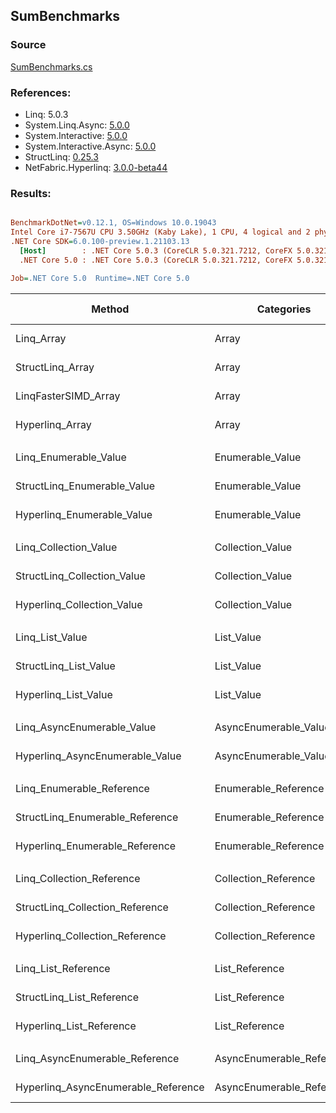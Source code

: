 ﻿## SumBenchmarks

### Source
[SumBenchmarks.cs](../NetFabric.Hyperlinq.Benchmarks/Benchmarks/SumBenchmarks.cs)

### References:
- Linq: 5.0.3
- System.Linq.Async: [5.0.0](https://www.nuget.org/packages/System.Linq.Async/5.0.0)
- System.Interactive: [5.0.0](https://www.nuget.org/packages/System.Interactive/5.0.0)
- System.Interactive.Async: [5.0.0](https://www.nuget.org/packages/System.Interactive.Async/5.0.0)
- StructLinq: [0.25.3](https://www.nuget.org/packages/StructLinq/0.25.3)
- NetFabric.Hyperlinq: [3.0.0-beta44](https://www.nuget.org/packages/NetFabric.Hyperlinq/3.0.0-beta44)

### Results:
``` ini

BenchmarkDotNet=v0.12.1, OS=Windows 10.0.19043
Intel Core i7-7567U CPU 3.50GHz (Kaby Lake), 1 CPU, 4 logical and 2 physical cores
.NET Core SDK=6.0.100-preview.1.21103.13
  [Host]        : .NET Core 5.0.3 (CoreCLR 5.0.321.7212, CoreFX 5.0.321.7212), X64 RyuJIT
  .NET Core 5.0 : .NET Core 5.0.3 (CoreCLR 5.0.321.7212, CoreFX 5.0.321.7212), X64 RyuJIT

Job=.NET Core 5.0  Runtime=.NET Core 5.0  

```
|                              Method |                Categories | Count |        Mean |    Error |   StdDev | Ratio |  Gen 0 | Gen 1 | Gen 2 | Allocated |
|------------------------------------ |-------------------------- |------ |------------:|---------:|---------:|------:|-------:|------:|------:|----------:|
|                          Linq_Array |                     Array |   100 |   439.06 ns | 1.415 ns | 1.324 ns |  1.00 | 0.0153 |     - |     - |      32 B |
|                    StructLinq_Array |                     Array |   100 |    61.70 ns | 0.275 ns | 0.230 ns |  0.14 |      - |     - |     - |         - |
|                LinqFasterSIMD_Array |                     Array |   100 |    12.18 ns | 0.033 ns | 0.030 ns |  0.03 |      - |     - |     - |         - |
|                     Hyperlinq_Array |                     Array |   100 |    23.31 ns | 0.081 ns | 0.076 ns |  0.05 |      - |     - |     - |         - |
|                                     |                           |       |             |          |          |       |        |       |       |           |
|               Linq_Enumerable_Value |          Enumerable_Value |   100 |   626.31 ns | 4.614 ns | 3.853 ns |  1.00 | 0.0153 |     - |     - |      32 B |
|         StructLinq_Enumerable_Value |          Enumerable_Value |   100 |   613.05 ns | 2.688 ns | 2.383 ns |  0.98 | 0.0153 |     - |     - |      32 B |
|          Hyperlinq_Enumerable_Value |          Enumerable_Value |   100 |   217.91 ns | 0.335 ns | 0.297 ns |  0.35 |      - |     - |     - |         - |
|                                     |                           |       |             |          |          |       |        |       |       |           |
|               Linq_Collection_Value |          Collection_Value |   100 |   629.35 ns | 6.732 ns | 6.297 ns |  1.00 | 0.0153 |     - |     - |      32 B |
|         StructLinq_Collection_Value |          Collection_Value |   100 |   614.08 ns | 1.502 ns | 1.254 ns |  0.98 | 0.0153 |     - |     - |      32 B |
|          Hyperlinq_Collection_Value |          Collection_Value |   100 |   218.77 ns | 0.326 ns | 0.305 ns |  0.35 |      - |     - |     - |         - |
|                                     |                           |       |             |          |          |       |        |       |       |           |
|                     Linq_List_Value |                List_Value |   100 |   630.95 ns | 2.247 ns | 1.876 ns |  1.00 | 0.0153 |     - |     - |      32 B |
|               StructLinq_List_Value |                List_Value |   100 |   221.11 ns | 0.569 ns | 0.476 ns |  0.35 |      - |     - |     - |         - |
|                Hyperlinq_List_Value |                List_Value |   100 |   218.26 ns | 0.609 ns | 0.540 ns |  0.35 |      - |     - |     - |         - |
|                                     |                           |       |             |          |          |       |        |       |       |           |
|          Linq_AsyncEnumerable_Value |     AsyncEnumerable_Value |   100 | 2,103.14 ns | 6.460 ns | 5.726 ns |  1.00 | 0.0191 |     - |     - |      40 B |
|     Hyperlinq_AsyncEnumerable_Value |     AsyncEnumerable_Value |   100 | 1,250.68 ns | 2.283 ns | 2.024 ns |  0.59 |      - |     - |     - |         - |
|                                     |                           |       |             |          |          |       |        |       |       |           |
|           Linq_Enumerable_Reference |      Enumerable_Reference |   100 |   413.93 ns | 2.534 ns | 2.116 ns |  1.00 | 0.0153 |     - |     - |      32 B |
|     StructLinq_Enumerable_Reference |      Enumerable_Reference |   100 |   389.11 ns | 1.314 ns | 1.165 ns |  0.94 | 0.0153 |     - |     - |      32 B |
|      Hyperlinq_Enumerable_Reference |      Enumerable_Reference |   100 |   414.19 ns | 2.253 ns | 1.997 ns |  1.00 | 0.0153 |     - |     - |      32 B |
|                                     |                           |       |             |          |          |       |        |       |       |           |
|           Linq_Collection_Reference |      Collection_Reference |   100 |   412.53 ns | 1.369 ns | 1.143 ns |  1.00 | 0.0153 |     - |     - |      32 B |
|     StructLinq_Collection_Reference |      Collection_Reference |   100 |   389.06 ns | 0.867 ns | 0.724 ns |  0.94 | 0.0153 |     - |     - |      32 B |
|      Hyperlinq_Collection_Reference |      Collection_Reference |   100 |   410.67 ns | 2.361 ns | 2.209 ns |  1.00 | 0.0153 |     - |     - |      32 B |
|                                     |                           |       |             |          |          |       |        |       |       |           |
|                 Linq_List_Reference |            List_Reference |   100 |   413.93 ns | 1.624 ns | 1.356 ns |  1.00 | 0.0153 |     - |     - |      32 B |
|           StructLinq_List_Reference |            List_Reference |   100 |   390.65 ns | 1.376 ns | 1.287 ns |  0.94 | 0.0153 |     - |     - |      32 B |
|            Hyperlinq_List_Reference |            List_Reference |   100 |   217.56 ns | 0.706 ns | 0.661 ns |  0.53 |      - |     - |     - |         - |
|                                     |                           |       |             |          |          |       |        |       |       |           |
|      Linq_AsyncEnumerable_Reference | AsyncEnumerable_Reference |   100 | 1,903.89 ns | 6.329 ns | 5.610 ns |  1.00 | 0.0191 |     - |     - |      40 B |
| Hyperlinq_AsyncEnumerable_Reference | AsyncEnumerable_Reference |   100 | 1,932.12 ns | 4.151 ns | 3.883 ns |  1.02 | 0.0191 |     - |     - |      40 B |
